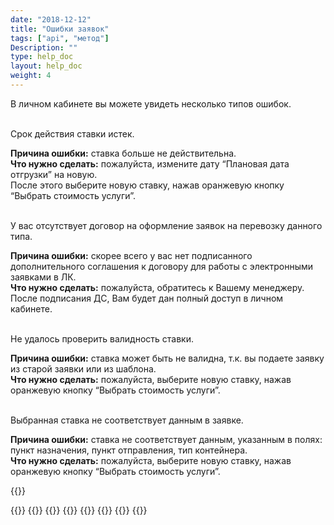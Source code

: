 ```yaml
---
date: "2018-12-12"
title: "Ошибки заявок"
tags: ["api", "метод"]
Description: ""
type: help_doc
layout: help_doc
weight: 4
---
```


В личном кабинете вы можете увидеть несколько типов ошибок. <br/>
<br/>
<div class="pixxett-alert pixxett-alert-icon alert6-light">
  <i class="fa fa-bell"></i> Срок действия ставки истек.
</div>

**Причина ошибки:** ставка больше не действительна.<br/>
**Что нужно сделать:** пожалуйста, измените дату “Плановая дата отгрузки” на новую. <br/> 
После этого выберите новую ставку, нажав оранжевую кнопку “Выбрать стоимость услуги”.

<br/>
<div class="pixxett-alert pixxett-alert-icon alert6-light">
  <i class="fa fa-bell"></i> У вас отсутствует договор на оформление заявок на перевозку данного типа.</div>

**Причина ошибки:** скорее всего у вас нет подписанного дополнительного соглашения к договору для работы с электронными заявками в ЛК. <br/>
**Что нужно сделать:** пожалуйста, обратитесь к Вашему менеджеру. <br/> 
После подписания ДС, Вам будет дан полный доступ в личном кабинете.

<br/>
<div class="pixxett-alert pixxett-alert-icon alert6-light">
  <i class="fa fa-bell"></i> Не удалось проверить валидность ставки.</div>

**Причина ошибки:** ставка может быть не валидна, т.к. вы подаете заявку из старой заявки или из шаблона.  <br/>
**Что нужно сделать:** пожалуйста, выберите новую ставку, нажав оранжевую кнопку “Выбрать стоимость услуги”.

<br/>
<div class="pixxett-alert pixxett-alert-icon alert6-light">
  <i class="fa fa-bell"></i>Выбранная ставка не соответствует данным в заявке. </div>

**Причина ошибки:**  ставка не соответствует данным, указанным в полях: пункт назначения, пункт отправления, тип контейнера.
  <br/>
**Что нужно сделать:** пожалуйста, выберите новую ставку, нажав оранжевую кнопку “Выбрать стоимость услуги”.

{{<isHelpful>}}

{{<seeAlso>}}
    {{<seeAlsoItem link="/all_orders/templates_and_drafts/" text="Черновики и шаблоны">}}
    {{<seeAlsoItem link="/all_orders/tagging/" text="Зачем нужны теги и как их задать">}}
    {{<seeAlsoItem link="/all_orders/errors/" text="Ошибки заявок">}}
    {{<seeAlsoItem link="/all_orders/popular_questions/" text="Как восстановить отмененную заявку?">}}
    {{<seeAlsoItem link="/all_orders/popular_questions/" text="Как скорректировать заявку?">}}
    {{<seeAlsoItem link="/all_orders/popular_questions/" text="Когда заявка перемещается в архив?">}}
{{</seeAlso>}}